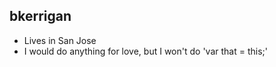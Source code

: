 ## bkerrigan

- Lives in San Jose
- I would do anything for love, but I won't do 'var that = this;'
